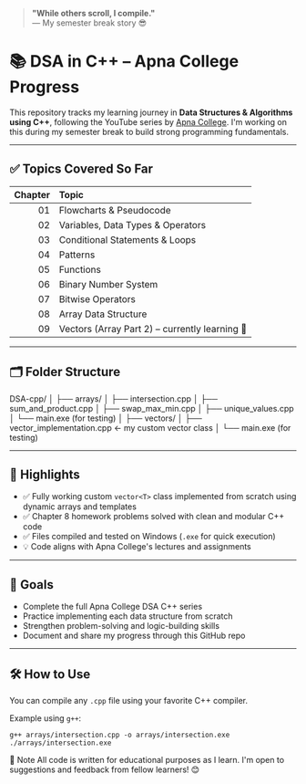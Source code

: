 > **"While others scroll, I compile."**  
> — My semester break story 😎

# 📚 DSA in C++ – Apna College Progress

This repository tracks my learning journey in **Data Structures & Algorithms using C++**, following the YouTube series by [Apna College](https://www.youtube.com/@ApnaCollegeOfficial). I'm working on this during my semester break to build strong programming fundamentals.

---

## ✅ Topics Covered So Far

| Chapter | Topic |
|--------:|:------|
| 01 | Flowcharts & Pseudocode |
| 02 | Variables, Data Types & Operators |
| 03 | Conditional Statements & Loops |
| 04 | Patterns |
| 05 | Functions |
| 06 | Binary Number System |
| 07 | Bitwise Operators |
| 08 | Array Data Structure |
| 09 | Vectors (Array Part 2) – currently learning 📌 |

---

## 🗂️ Folder Structure

DSA-cpp/
│
├── arrays/
│ ├── intersection.cpp
│ ├── sum_and_product.cpp
│ ├── swap_max_min.cpp
│ ├── unique_values.cpp
│ └── main.exe (for testing)
│
├── vectors/
│ ├── vector_implementation.cpp ← my custom vector class
│ └── main.exe (for testing)


---

## 🚀 Highlights

- ✅ Fully working custom `vector<T>` class implemented from scratch using dynamic arrays and templates
- ✅ Chapter 8 homework problems solved with clean and modular C++ code
- ✅ Files compiled and tested on Windows (`.exe` for quick execution)
- 💡 Code aligns with Apna College's lectures and assignments

---

## 🧠 Goals

- Complete the full Apna College DSA C++ series
- Practice implementing each data structure from scratch
- Strengthen problem-solving and logic-building skills
- Document and share my progress through this GitHub repo

---

## 🛠️ How to Use

You can compile any `.cpp` file using your favorite C++ compiler.

Example using `g++`:
```
g++ arrays/intersection.cpp -o arrays/intersection.exe
./arrays/intersection.exe
```

📌 Note
All code is written for educational purposes as I learn.
I'm open to suggestions and feedback from fellow learners! 😊


